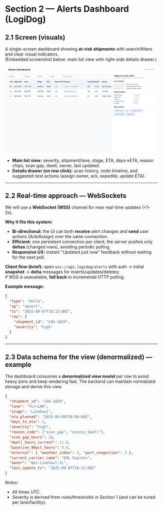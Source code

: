 # Section 2 — Alerts Dashboard (LogiDog)

## 2.1 Screen (visuals)

A single-screen dashboard showing **at-risk shipments** with search/filters and clear visual indicators.  
(Embedded screenshot below: main list view with right-side details drawer.)

![Alerts Dashboard — with details drawer](img/Alerts-Dashboard-Drawer.png)

- **Main list view:** severity, shipment/lane, stage, ETA, days→ETA, reason chips, scan gap, dwell, owner, last updated.
- **Details drawer (on row click):** scan history, node timeline, and suggested next actions (assign owner, ack, expedite, update ETA).

---

## 2.2 Real-time approach — WebSockets

We will use a **WebSocket (WSS)** channel for near real-time updates (<1–2s).

**Why it fits this system:**

- **Bi-directional:** the UI can both **receive** alert changes and **send** user actions (Ack/Assign) over the same connection.
- **Efficient:** one persistent connection per client; the server pushes only **deltas** (changed rows), avoiding periodic polling.
- **Responsive UX:** instant “Updated just now” feedback without waiting for the next poll.

**Client flow (brief):**
open `wss://api.logidog/alerts` with auth → initial **snapshot** → **delta** messages for inserts/updates/deletes;  
if WSS is unavailable, **fall back** to incremental HTTP polling.

**Example message:**

```json
{
  "type": "delta",
  "op": "upsert",
  "ts": "2025-09-07T10:13:00Z",
  "row": {
    "shipment_id": "LDG-1029",
    "severity": "high"
  }
}
```

---

## 2.3 Data schema for the view (denormalized) — example

The dashboard consumes a **denormalized view model** per row to avoid heavy joins and keep rendering fast. The backend can maintain normalized storage and derive this view.

```json
{
  "shipment_id": "LDG-1029",
  "lane": "TLV→LHR",
  "stage": "Linehaul",
  "eta_planned": "2025-09-09T18:00:00Z",
  "days_to_eta": 2,
  "severity": "high",
  "reason_code": ["scan_gap", "excess_dwell"],
  "scan_gap_hours": 28,
  "dwell_hours_current": 11.0,
  "baseline_90pct_hours": 9.8,
  "external": { "weather_index": 2, "port_congestion": 3 },
  "current_carrier_name": "DHL Express",
  "owner": "Ops-Linehaul-IL",
  "last_update_ts": "2025-09-07T10:12:00Z"
}
```

_Notes:_

- All times UTC.
- Severity is derived from rules/thresholds in Section 1 (and can be tuned per lane/facility).
